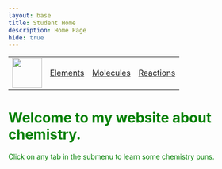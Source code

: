 ```yaml
---
layout: base
title: Student Home 
description: Home Page
hide: true
---
```





<table>
    <tr>
        <td><img src="/Bailey-GitHub-Playground//images/chem.png" height="60" title="Frontend" alt=""></td>
        <td><a href="http://127.0.0.1:4100/Bailey-GitHub-Playground/elements/">Elements</a></td>
        <td><a href="http://127.0.0.1:4100/Bailey-GitHub-Playground/molecules/">Molecules</a></td>
        <td><a href="http://127.0.0.1:4100/Bailey-GitHub-Playground/reactions/">Reactions</a></td>
    </tr>
</table>

<h1 style="color: green;">Welcome to my website about chemistry.</h1>


<p style="color: green;"> Click on any tab in the submenu to learn some chemistry puns.</p>


